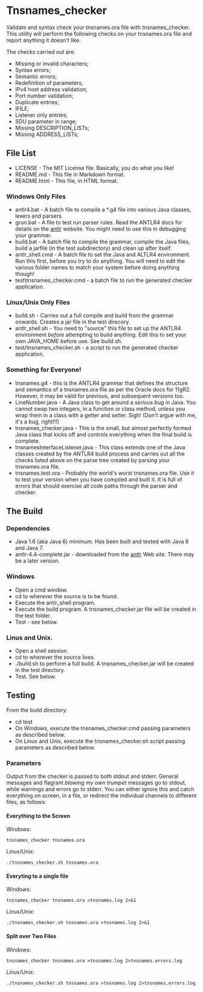 # Tnsnames_checker

Validate and syntax check your tnsnames.ora file with tnsnames_checker. This utility will perform the following checks on your tnsnames.ora file and report anything it doesn't like.

The checks carried out are:

  - Missing or invalid characters;
  - Syntax errors;
  - Semantic errors;
  - Redefinition of parameters;
  - IPv4 host address validation;
  - Port number validation;
  - Duplicate entries;
  - IFILE;
  - Listener only entries;
  - SDU parameter in range;
  - Missing DESCRIPTION_LISTs;
  - Missing ADDRESS_LISTs;

## File List

  - LICENSE - The MIT License file. Basically, you do what you like!
  - README.md - This file in Markdown format.
  - README.html - This file, in HTML format.


### Windows Only Files

  - antlr4.bat - A batch file to compile a *.g4 file into various Java classes, lexers and parsers.
  - grun.bat - A file to test run parser rules. Read the ANTLR4 docs for details on the [antlr] website. You might need to use this in debugging your grammar.
  - build.bat - A batch file to compile the grammar, compile the Java files, build a jarfile (in the test subdirectory) and clean up after itself. 
  - antlr_shell.cmd - A batch file to set the Java and ALTLR4 environment. Run this first, before you try to do anything. You will need to edit the various folder names to match your system before doing anything though!
  - test\tnsnames_checker.cmd - a batch file to run the generated checker application.

### Linux/Unix Only Files

  - build.sh - Carries out a full compile and build from the grammar onwards. Creates a jar file in the test direcory.
  - antlr_shell.sh - You need to "source" this file to set up the ANTLR4 environment *before* attempting to build anything. Edit this to set your own JAVA_HOME before use. See build.sh.
  - test/tnsnames_checker.sh - a script to run the generated checker application.

### Something for Everyone!

  - tnsnames.g4 - this is the ANTLR4 grammar that defines the structure and semantics of a tnsnames.ora file as per the Oracle docs for 11gR2. However, it may be valid for previous, and subsequent versions too.
  - LineNumber.java - A Java class to get around a *serious bug* in Java. You cannot swap two integers, in a function or class method, unless you wrap them in a class with a getter and setter. Sigh! (Don't argue with me, it's a bug, right!!!)
  - tnsnames_checker.java - This is the small, but almost perfectly formed Java class that kicks off and controls everything when the final build is complete.
  - tnsnamesInterfaceListener.java - This class extends one of the Java classes created by the ANTLR4 build process and carries out all the checks listed above on the parse tree created by parsing your tnsnames.ora file.
  - tnsnames.test.ora - Probably the world's worst tnsnames.ora file. Use it to test your version when you have compiled and built it. It is full of errors that should exercise all code paths through the parser and checker.


## The Build

### Dependencies
  - Java 1.6 (aka Java 6) minimum. Has been built and tested with Java 6 and Java 7.
  - antlr-4.4-complete.jar - downloaded from the [antlr](ANTLR4) Web site. There may be a later version.


### Windows
  - Open a cmd window.
  - cd to wherever the source is to be found.
  - Execute the antlr_shell program.
  - Execute the build program. A tnsnames_checker.jar file will be created in the test folder.
  - Test - see below.

### Linus and Unix.
  - Open a shell session.
  - cd to wherever the source lives.
  - ./build.sh to perform a full build. A tnsnames_checker.jar will be created in the test directory.
  - Test. See below.

## Testing

From the build directory:

  - cd test
  - On Windows, execute the tnsnames_checker.cmd passing parameters as described below.
  - On Linux and Unix, execute the tnsnames_checker.sh script passing parameters as described below.

### Parameters
Output from the checker is passed to both stdout and stderr. General messages and flagrant *blowing my own trumpet* messages go to stdout, while warnings and errors go to stderr. You can either ignore this and catch everything on screen, in a file, or redirect the individual channels to different files, as follows:

#### Everything to the Screen

Windows:
```
tnsnames_checker tnsnames.ora
```

Linux/Unix:

```
./tnsnames_checker.sh tnsnames.ora
```

#### Everyting to a single file

Windows:

```
tnsnames_checker tnsnames.ora >tnsnames.log 2>&1
```

Linux/Unix:
```
./tnsnames_checker.sh tnsnames.ora >tnsnames.log 2>&1
```


#### Split over Two Files

Windows:
```
tnsnames_checker tnsnames.ora >tnsnames.log 2>tnsnames.errors.log
```

Linux/Unix:
```
./tnsnames_checker.sh tnsnames.ora >tnsnames.log 2>tnsnames.errors.log
```



[antlr]: http://www.antlr.org
